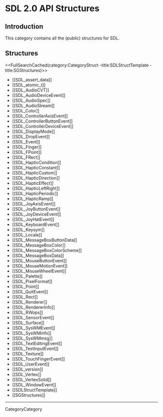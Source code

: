 # SDL 2.0 API Structures


## Introduction

This category contains all the (public) structures for SDL.

## Structures

<<FullSearchCached(category:CategoryStruct -title:SDLStructTemplate -title:SGStructures)>>

<!-- BEGIN CATEGORY LIST -->
* [[SDL_assert_data]]
* [[SDL_atomic_t]]
* [[SDL_AudioCVT]]
* [[SDL_AudioDeviceEvent]]
* [[SDL_AudioSpec]]
* [[SDL_AudioStream]]
* [[SDL_Color]]
* [[SDL_ControllerAxisEvent]]
* [[SDL_ControllerButtonEvent]]
* [[SDL_ControllerDeviceEvent]]
* [[SDL_DisplayMode]]
* [[SDL_DropEvent]]
* [[SDL_Event]]
* [[SDL_Finger]]
* [[SDL_FPoint]]
* [[SDL_FRect]]
* [[SDL_HapticCondition]]
* [[SDL_HapticConstant]]
* [[SDL_HapticCustom]]
* [[SDL_HapticDirection]]
* [[SDL_HapticEffect]]
* [[SDL_HapticLeftRight]]
* [[SDL_HapticPeriodic]]
* [[SDL_HapticRamp]]
* [[SDL_JoyAxisEvent]]
* [[SDL_JoyButtonEvent]]
* [[SDL_JoyDeviceEvent]]
* [[SDL_JoyHatEvent]]
* [[SDL_KeyboardEvent]]
* [[SDL_Keysym]]
* [[SDL_Locale]]
* [[SDL_MessageBoxButtonData]]
* [[SDL_MessageBoxColor]]
* [[SDL_MessageBoxColorScheme]]
* [[SDL_MessageBoxData]]
* [[SDL_MouseButtonEvent]]
* [[SDL_MouseMotionEvent]]
* [[SDL_MouseWheelEvent]]
* [[SDL_Palette]]
* [[SDL_PixelFormat]]
* [[SDL_Point]]
* [[SDL_QuitEvent]]
* [[SDL_Rect]]
* [[SDL_Renderer]]
* [[SDL_RendererInfo]]
* [[SDL_RWops]]
* [[SDL_SensorEvent]]
* [[SDL_Surface]]
* [[SDL_SysWMEvent]]
* [[SDL_SysWMinfo]]
* [[SDL_SysWMmsg]]
* [[SDL_TextEditingEvent]]
* [[SDL_TextInputEvent]]
* [[SDL_Texture]]
* [[SDL_TouchFingerEvent]]
* [[SDL_UserEvent]]
* [[SDL_version]]
* [[SDL_Vertex]]
* [[SDL_VertexSolid]]
* [[SDL_WindowEvent]]
* [[SDLStructTemplate]]
* [[SGStructures]]
<!-- END CATEGORY LIST -->
----
CategoryCategory
